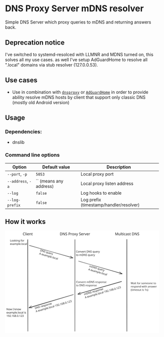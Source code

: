 # DNS Proxy Server mDNS resolver

Simple DNS Server which proxy queries to mDNS and returning answers back.

## Deprecation notice

I've switched to systemd-resolced with LLMNR and MDNS turned on, this solves all my use cases. as well I've setup AdGuardHome to resolve all ".local" domains via stub resolver (127.0.0.53).

## Use cases

- Use in combination with [`dnsproxy`] or [`AdGuardHome`] in order to provide ability resolve mDNS hosts by client that support only classic DNS (mostly old Android version)

## Usage

### Dependencies:

- dnslib

### Command line options

| Option            | Default value          | Description                             |
|-------------------|------------------------|-----------------------------------------|
| `--port`, `-p`    | `5053`                 | Local proxy port                        |
| `--address`, `-a` | `` (means any address) | Local proxy listen address              |
| `--log`           | `false`                | Log hooks to enable                     |
| `--log-prefix`    | `false`                | Log prefix (timestamp/handler/resolver) |

## How it works

![Scheme](assets/scheme.svg "Scheme")

[`dnsproxy`]: https://github.com/AdguardTeam/dnsproxy
[`AdGuardHome`]: https://github.com/AdguardTeam/AdGuardHome
